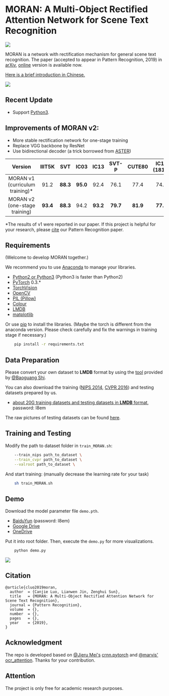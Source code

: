 # MORAN: A Multi-Object Rectified Attention Network for Scene Text Recognition

![](https://img.shields.io/badge/version-v2-brightgreen.svg)

MORAN is a network with rectification mechanism for general scene text recognition. The paper (accepted to appear in Pattern Recognition, 2019) in [arXiv](https://arxiv.org/abs/1901.03003), [online](https://www.sciencedirect.com/science/article/pii/S0031320319300263?via%3Dihub) version is available now.

[Here is a brief introduction in Chinese.](https://mp.weixin.qq.com/s/XbT_t_9C__KdyCCw8CGDVA)

![](demo/MORAN_v2.gif)

## Recent Update

- Support [Python3](https://www.python.org/).

## Improvements of MORAN v2:

- More stable rectification network for one-stage training
- Replace VGG backbone by ResNet
- Use bidirectional decoder (a trick borrowed from [ASTER](https://github.com/bgshih/aster))

| <center>Version</center> | <center>IIIT5K</center> | <center>SVT</center> | <center>IC03</center> | <center>IC13</center> | <center>SVT-P</center> | <center>CUTE80</center> | <center>IC15 (1811)</center> | <center>IC15 (2077)</center> |
| :---: | :---: | :---: | :---:| :---:| :---:| :---:| :---:| :---:|
| MORAN v1 (curriculum training)\* | <center>91.2</center> | <center>**88.3**</center> | <center>**95.0**</center> | <center>92.4</center> | <center>76.1</center> | <center>77.4</center> | <center>74.7</center> | <center>68.8</center> |
| <center>MORAN v2 (one-stage training)</center> | <center>**93.4**</center> | <center>**88.3**</center> | <center>94.2</center> | <center>**93.2**</center> | <center>**79.7**</center> | <center>**81.9**</center> | <center>**77.8**</center> | <center>**73.9**</center> |

\*The results of v1 were reported in our paper. If this project is helpful for your research, please [cite](https://github.com/Canjie-Luo/MORAN_v2/blob/master/README.md#citation) our Pattern Recognition paper.

## Requirements

(Welcome to develop MORAN together.)

We recommend you to use [Anaconda]() to manage your libraries.

- [Python2 or Python3](https://www.python.org/) (Python3 is faster than Python2)
- [PyTorch](https://pytorch.org/) 0.3.*
- [TorchVision](https://pypi.org/project/torchvision/)
- [OpenCV](https://opencv.org/)
- [PIL (Pillow)](https://pillow.readthedocs.io/en/stable/#)
- [Colour](https://pypi.org/project/colour/)
- [LMDB](https://pypi.org/project/lmdb/)
- [matplotlib](https://pypi.org/project/matplotlib/)

Or use [pip](https://pypi.org/project/pip/) to install the libraries. (Maybe the torch is different from the anaconda version. Please check carefully and fix the warnings in training stage if necessary.)

```bash
    pip install -r requirements.txt
```

## Data Preparation
Please convert your own dataset to **LMDB** format by using the [tool](https://github.com/bgshih/crnn/blob/master/tool/create_dataset.py) provided by [@Baoguang Shi](https://github.com/bgshih). 

You can also download the training ([NIPS 2014](http://www.robots.ox.ac.uk/~vgg/data/text/), [CVPR 2016](http://www.robots.ox.ac.uk/~vgg/data/scenetext/)) and testing datasets prepared by us. 

- [about 20G training datasets and testing datasets in **LMDB** format](https://pan.baidu.com/s/1TqZfvoEhyv57yf4YBjSzFg), password: l8em

The raw pictures of testing datasets can be found [here](https://github.com/chengzhanzhan/STR).

## Training and Testing

Modify the path to dataset folder in `train_MORAN.sh`:

```bash
	--train_nips path_to_dataset \
	--train_cvpr path_to_dataset \
	--valroot path_to_dataset \
```

And start training: (manually decrease the learning rate for your task)

```bash
	sh train_MORAN.sh
```

## Demo

Download the model parameter file `demo.pth`.

- [BaiduYun](https://pan.baidu.com/s/1TqZfvoEhyv57yf4YBjSzFg) (password: l8em)
- [Google Drive](https://drive.google.com/file/d/1IDvT51MXKSseDq3X57uPjOzeSYI09zip/view?usp=sharing)
- [OneDrive](https://1drv.ms/u/s!Am3wqyDHs7r0hkAl0AtRIODcqOV3)

Put it into root folder. Then, execute the `demo.py` for more visualizations.

```bash
	python demo.py
``` 

![](demo/demo.png)

## Citation

```
@article{cluo2019moran,
  author  = {Canjie Luo, Lianwen Jin, Zenghui Sun},
  title   = {MORAN: A Multi-Object Rectified Attention Network for Scene Text Recognition},
  journal = {Pattern Recognition}, 
  volume  = {}, 
  number  = {}, 
  pages   = {},
  year    = {2019}, 
}
```

## Acknowledgment
The repo is developed based on [@Jieru Mei's](https://github.com/meijieru) [crnn.pytorch](https://github.com/meijieru/crnn.pytorch) and [@marvis'](https://github.com/marvis) [ocr_attention](https://github.com/marvis/ocr_attention). Thanks for your contribution.

## Attention
The project is only free for academic research purposes.
